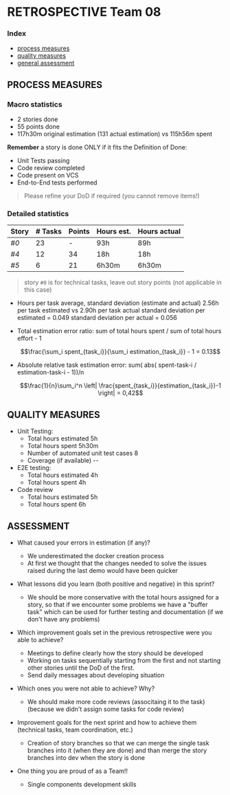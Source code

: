 RETROSPECTIVE Team 08
=====================================

### Index

- [process measures](#process-measures)
- [quality measures](#quality-measures)
- [general assessment](#assessment)

## PROCESS MEASURES

### Macro statistics

- 2 stories done
- 55 points done
- 117h30m original estimation (131 actual estimation) vs 115h56m spent

**Remember** a story is done ONLY if it fits the Definition of Done:

- Unit Tests passing
- Code review completed
- Code present on VCS
- End-to-End tests performed

> Please refine your DoD if required (you cannot remove items!)

### Detailed statistics

| Story | # Tasks | Points | Hours est. | Hours actual |
|-------|---------|--------|------------|--------------|
| _#0_  | 23      | -      | 93h        | 89h          |
| _#4_  | 12      | 34     | 18h        | 18h          |
| _#5_  | 6       | 21     | 6h30m      | 6h30m        |


> story `#0` is for technical tasks, leave out story points (not applicable in this case)

- Hours per task average, standard deviation (estimate and actual) 
  2.56h per task estimated vs 2.90h per task actual
  standard deviation per estimated = 0.049
  standard deviation per actual = 0.056
- Total estimation error ratio: sum of total hours spent / sum of total hours effort - 1

  $$\frac{\sum_i spent_{task_i}}{\sum_i estimation_{task_i}} - 1 = 0.13$$

- Absolute relative task estimation error: sum( abs( spent-task-i / estimation-task-i - 1))/n

  $$\frac{1}{n}\sum_i^n \left| \frac{spent_{task_i}}{estimation_{task_i}}-1 \right| = 0,42$$

## QUALITY MEASURES

- Unit Testing:
    - Total hours estimated 5h
    - Total hours spent 5h30m
    - Number of automated unit test cases 8
    - Coverage (if available) --
- E2E testing:
    - Total hours estimated 4h
    - Total hours spent 4h
- Code review
    - Total hours estimated 5h
    - Total hours spent 6h

## ASSESSMENT

- What caused your errors in estimation (if any)?
    - We underestimated the docker creation process
    - At first we thought that the changes needed to solve the issues raised during the last demo would have been quicker
- What lessons did you learn (both positive and negative) in this sprint?
    - We should be more conservative with the total hours assigned for a story, so that if we encounter some problems we have a "buffer task" which can be used for further testing and documentation (if we don't have any problems)

- Which improvement goals set in the previous retrospective were you able to achieve?
  - Meetings to define clearly how the story should be developed
  - Working on tasks sequentially starting from the first and not starting other stories until the DoD of the first.
   - Send daily messages about developing situation

- Which ones you were not able to achieve? Why?
  - We should make more code reviews (associtaing it to the task) (because we didn't assign some tasks for code review)

- Improvement goals for the next sprint and how to achieve them (technical tasks, team coordination, etc.)
  - Creation of story branches so that we can merge the single task branches into it (when they are done) and than merge the story branches into dev when the story is done

- One thing you are proud of as a Team!!
   - Single components development skills
    